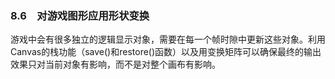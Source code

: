 ### 8.6　对游戏图形应用形状变换

游戏中会有很多独立的逻辑显示对象，需要在每一个帧时隙中更新这些对象。利用Canvas的栈功能（save()和restore()函数）以及用变换矩阵可以确保最终的输出效果只对当前对象有影响，而不是对整个画布有影响。

